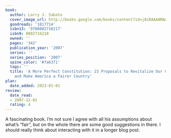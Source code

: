 ```yaml
---
book:
  author: Larry J. Sabato
  cover_image_url: http://books.google.com/books/content?id=j8iRAAAAMAAJ&printsec=frontcover&img=1&zoom=1&source=gbs_api
  goodreads: '1817714'
  isbn13: '9780802716217'
  isbn9: 0802716210
  owned: ''
  pages: '342'
  publication_year: '2007'
  series: ''
  series_position: '2007'
  spine_color: '#7a6371'
  tags: ''
  title: 'A More Perfect Constitution: 23 Proposals to Revitalize Our Constitution
    and Make America a Fairer Country'
plan:
  date_added: 2023-01-01
review:
  date_read:
  - 2007-12-01
  rating: 4
---
```


A fascinating book. I’m not sure I agree with all his assumptions about what’s “fair”, but on the whole there are some good suggestions in there. I should really think about interacting with it in a longer blog post.
